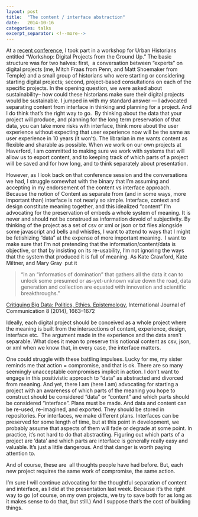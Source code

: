 ```yaml
---
layout: post
title:  "The content / interface abstraction"
date:   2014-10-16
categories: talks
excerpt_separator: <!--more-->
---
```


At a [recent conference](http://uha.udayton.edu/conf.html), I took part
in a workshop for Urban Historians entitled “Workshop: Digital Projects
from the Ground Up.” The basic structure was for two halves: first,  a
conversation between “experts” on digital projects (me, Mitch Fraas from
Penn, and Matt Shoemaker from Temple) and a small group of historians
who were starting or considering starting digital projects; second,
project-based consultations on each of the specific projects. In the
opening question, we were asked about sustainability– how could these
historians make sure their digital projects would be sustainable. I
jumped in with my standard answer — I advocated separating content from
interface in thinking and planning for a project. And I do think that’s
the right way to go.  By thinking about the data that your project will
produce, and planning for the long term preservation of that data, you
can take more risks with interface, think more about the user experience
without expecting that user experience now will be the same as user
experience in 10 years (it won’t). The librarian in me wants content as
flexible and sharable as possible. When we work on our own projects at
Haverford, I am committed to making sure we work with systems that will
allow us to export content, and to keeping track of which parts of a
project will be saved and for how long, and to think separately about
presentation.

<!--more-->
However, as I look back on that conference session and the conversations
we had, I struggle somewhat with the binary that I’m assuming and
accepting in my endorsement of the content vs interface approach.
Because the notion of Content as separate from (and in some ways, more
important than) interface is not nearly so simple. Interface, context
and design constitute meaning together, and this idealized “content” I’m
advocating for the preservation of embeds a whole system of meaning. It
is never and should not be construed as information devoid of
subjectivity. By thinking of the project as a set of csv or xml or json
or txt files alongside some javascript and bells and whistles, I want to
attend to ways that I might be fetishizing “data” at the expense of more
important meaning.  I want to make sure that I’m not pretending that the
information/content/data is objective, or that by insisting on its
re-usability, I’m not ignoring the ways that the system that produced it
is full of meaning. As Kate Crawford, Kate Miltner, and Mary Gray  put
it

> “In an “informatics of domination” that gathers all the data it can to
> unlock some presumed or as-yet-unknown value down the road, data
> generation and collection are equated with innovation and scientific
> breakthroughs.”

[Critiquing Big Data: Politics, Ethics,
Epistemology](http://ijoc.org/index.php/ijoc/article/view/2167/1164),
International Journal of Communication 8 (2014), 1663–1672

Ideally, each digital project should be conceived as a whole project
where the meaning is built from the intersections of content,
experience, design, interface etc.  The argument made in the experience
and the data aren’t separable. What does it mean to preserve this
notional content as csv, json, or xml when we know that, in every case,
the interface matters.

One could struggle with these battling impulses. Lucky for me, my sister
reminds me that action = compromise, and that is ok. There are so many
seemingly unacceptable compromises implicit in action. I don’t want to
engage in this positivistic approach to “data” as abstracted and
divorced from meaning. And yet, there I am (here I am) advocating for
starting a project with an awareness of which parts of the meaning you
hope to construct should be considered “data” or “content” and which
parts should be considered “interface”. Plans must be made. And data and
content can be re-used, re-imagined, and exported. They should be stored
in repositories. For interfaces, we make different plans. Interfaces can
be preserved for some length of time, but at this point in development,
we probably assume that aspects of them will fade or degrade at some
point. In practice, it’s not hard to do that abstracting. Figuring out
which parts of a project are ‘data’ and which parts are interface is
generally really easy and valuable. It’s just a little dangerous. And
that danger is worth paying attention to.

And of course, these are  all thoughts people have had before. But, each
new project requires the same work of compromise, the same action.

I’m sure I will continue advocating for the thoughtful separation of
content and interface, as I did at the presentation last week. Because
it’s the right way to go (of course, on my own projects, we try to save
both for as long as it makes sense to do that, but still.) And I suppose
that’s the cost of building things.

